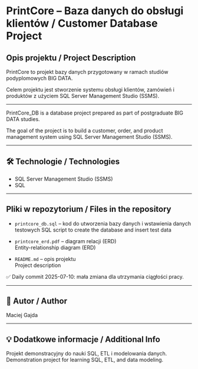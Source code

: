 # PrintCore – Baza danych do obsługi klientów / Customer Database Project

##  Opis projektu / Project Description

PrintCore to projekt bazy danych przygotowany w ramach studiów podyplomowych BIG DATA.

Celem projektu jest stworzenie systemu obsługi klientów, zamówień i produktów z użyciem SQL Server Management Studio (SSMS).

---

PrintCore_DB is a database project prepared as part of postgraduate BIG DATA studies.

The goal of the project is to build a customer, order, and product management system using SQL Server Management Studio (SSMS).

---

## 🛠 Technologie / Technologies

- SQL Server Management Studio (SSMS)
- SQL

---

##  Pliki w repozytorium / Files in the repository

- `printcore_db.sql` – kod do utworzenia bazy danych i wstawienia danych testowych 
  SQL script to create the database and insert test data

- `printcore_erd.pdf` – diagram relacji (ERD)  
  Entity-relationship diagram (ERD)

- `README.md` – opis projektu  
  Project description

✅ Daily commit 2025-07-10: mała zmiana dla utrzymania ciągłości pracy.

---

## 👤 Autor / Author

Maciej Gajda

---

## 💡 Dodatkowe informacje / Additional Info

Projekt demonstracyjny do nauki SQL, ETL i modelowania danych.  
Demonstration project for learning SQL, ETL, and data modeling.

